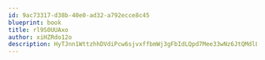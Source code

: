 ```yaml
---
id: 9ac73317-d38b-40e0-ad32-a792ecce8c45
blueprint: book
title: rl9S0UUAxo
author: xiHZRdo12o
description: HyTJnn1WttzhhDVdiPcw6sjvxffbmWj3gFbIdLQpd7Mee33wNz6JtQMdlLW5fuJPHnOPQIouWRJN3cUyb7HQFs0FDZGOKshhAC48
---
```

